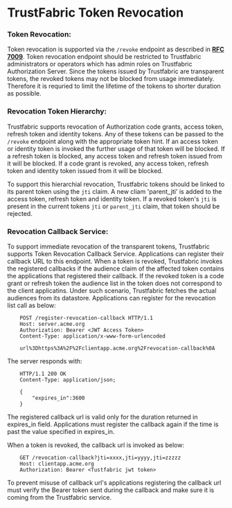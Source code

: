 TrustFabric Token Revocation
============================

### Token Revocation:

Token revocation is supported via the `/revoke` endpoint as described in **[RFC 7009](https://tools.ietf.org/html/rfc7009)**.  Token revocation endpoint should be restricted to Trustfabric administrators or operators which has admin roles on Trustfabric Authorization Server. Since the tokens issued by Trustfabric are transparent tokens, the revoked tokens may not be blocked from usage immediately. Therefore it is requried to limit the lifetime of the tokens to shorter duration as possible. 

### Revocation Token Hierarchy:

Trustfabric supports revocation of Authorization code grants, access token, refresh token and identity tokens. Any of these tokens can be passed to the `/revoke` endpoint along with the appropriate token hint. If an access token or identity token is invoked the further usage of that token will be blocked. If a refresh token is blocked, any access token and refresh token issued from it will be blocked. If a code grant is revoked, any access token, refresh token and identity token issued from it will be blocked. 

To support this hierarchial revocation, Trustfabric tokens should be linked to its parent token using the `jti` claim. A new cliam 'parent_jti' is added to the access token, refresh token and identity token. If a revoked token's `jti` is present in the current tokens `jti` or `parent_jti` claim, that token should be rejected. 

### Revocation Callback Service:

To support immediate revocation of the transparent tokens, Trustfabric supports Token Revocation Callback Service. Applications can register their callback URL to this endpoint. When a token is revoked, Trustfabric invokes the registered callbacks if the audience claim of the affected token contains the applications that registered their callback.  If the revoked token is a code grant or refresh token the audience list in the token does not correspond to the client applicatins. Under such scenario, Trustfabric fetches the actual audiences from its datastore. Applications can register for the revocation list call as below:

```http
    POST /register-revocation-callback HTTP/1.1
    Host: server.acme.org
    Authorization: Bearer <JWT Access Token>
    Content-Type: application/x-www-form-urlencoded

    url%3Dhttps%3A%2F%2Fclientapp.acme.org%2Frevocation-callback%0A
```

The server responds with:

```http
    HTTP/1.1 200 OK
    Content-Type: application/json;

    {
        "expires_in":3600
    }
```

The registered callback url is valid only for the duration returned in expires_in field. Applications must register the callback again if the time is past the value specified in expires_in.

When a token is revoked, the callback url is invoked as below:

```http
    GET /revocation-callback?jti=xxxx,jti=yyyy,jti=zzzzz
    Host: clientapp.acme.org
    Authorization: Bearer <Tustfabric jwt token>
```

To prevent misuse of callback url's applications registering the callback url must verify the Bearer token sent 
during the callback and make sure it is coming from the Trustfabric service.



